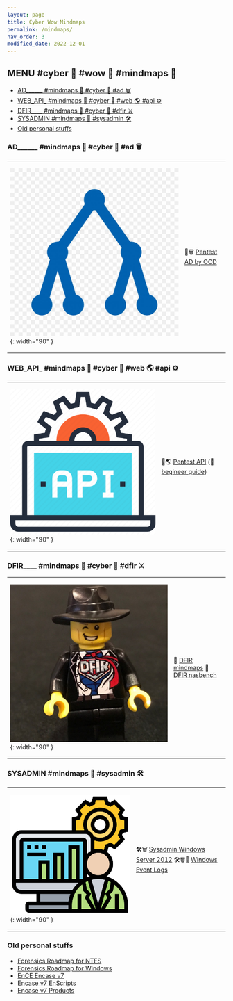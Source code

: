 ```yaml
---
layout: page
title: Cyber Wow Mindmaps
permalink: /mindmaps/
nav_order: 3
modified_date: 2022-12-01
---
```


##  <a name='MENUcyberwowmindmaps'></a>MENU #cyber 🔫 #wow 👀 #mindmaps 🧠


<!-- vscode-markdown-toc -->
* [AD______ #mindmaps 🧠 #cyber 🔫 #ad 🗑️](#ADwowmindmapscyberad)
* [WEB_API_ #mindmaps 🧠 #cyber 🔫 #web 🌎 #api ⚙️](#WEBAPIwowmindmapscyberwebapi)
* [DFIR____ #mindmaps 🧠 #cyber 🔫 #dfir ⚔️](#DFIRwowmindmapscyberdfir)
* [SYSADMIN #mindmaps 🧠 #sysadmin 🛠️](#SYSADMINwowmindmapssysadmin)
* [Old personal stuffs](#Oldpersonalstuffs)

<!-- vscode-markdown-toc-config
	numbering=true
	autoSave=true
	/vscode-markdown-toc-config -->
<!-- /vscode-markdown-toc -->

###  <a name='ADwowmindmapscyberad'></a>AD______ #mindmaps 🧠 #cyber 🔫 #ad 🗑️ 

<table>
<tr><td>

![AD icon](/assets/images/icons-ad.png){: width="90" }
</td>
<td>

📕🗑️ [Pentest AD by OCD](https://orange-cyberdefense.github.io/ocd-mindmaps/)
</td></tr>
</table>

###  <a name='WEBAPIwowmindmapscyberwebapi'></a>WEB_API_ #mindmaps 🧠 #cyber 🔫 #web 🌎 #api ⚙️

<table>
<tr><td>

![Pentest Web API icon](/assets/images/icons-web-api.png){: width="90" }
</td>
<td>

📕🌎 [Pentest API](https://dsopas.github.io/MindAPI/play/) (🔗 [begineer guide](https://danaepp.com/beginners-guide-to-api-hacking))
</td></tr>
</table>


###  <a name='DFIRwowmindmapscyberdfir'></a>DFIR____ #mindmaps 🧠 #cyber 🔫 #dfir ⚔️

<table>
<tr><td>

![DFIR icon](/assets/images/icons-dfir.png){: width="90" }
</td>
<td>

📘 [DFIR mindmaps](https://github.com/AndrewRathbun/DFIRMindMaps)
📘 [DFIR nasbench](https://github.com/nasbench/MindMaps)
</td></tr>
</table>

###  <a name='SYSADMINwowmindmapssysadmin'></a>SYSADMIN #mindmaps 🧠 #sysadmin 🛠️

<table>
<tr><td>

![Sysadmin icon](/assets/images/icons-sysadmin.png){: width="90" }
</td>
<td>

🛠️🗑️️ [Sysadmin Windows Server 2012](https://xmind.app/m/eZ7i/)
🛠️🗑️📃 [Windows Event Logs](https://github.com/mdecrevoisier/Microsoft-eventlog-mindmap)
</td></tr>
</table>

###  <a name='Oldpersonalstuffs'></a>Old personal stuffs

* [Forensics Roadmap for NTFS](/mindmaps/svg/win-for-ntfs.svg)
* [Forensics Roadmap for Windows](/mindmaps/svg/win-for-invest-roadmap.svg)
* [EnCE Encase v7](/mindmaps/svg/win-for-encase-v7-ence.svg)
* [Encase v7 EnScripts](/mindmaps/svg/win-for-encase-v7-enscript.svg)
* [Encase v7 Products](/mindmaps/svg/win-for-encase-products-2016.svg)